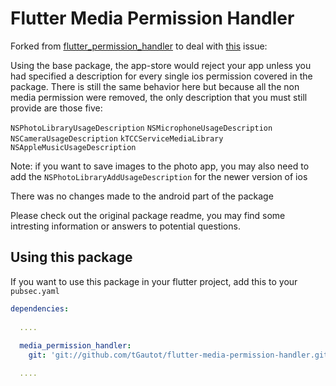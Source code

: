 # Flutter Media Permission Handler

Forked from [flutter_permission_handler](https://github.com/BaseflowIT/flutter-permission-handler) to deal with [this](https://github.com/BaseflowIT/flutter-permission-handler/issues/26) issue:

Using the base package, the app-store would reject your app unless you had specified a description for every single ios permission covered in the package. There is still the same behavior here but because all the non media permission were removed, the only description that you must still provide are those five:
 
 `NSPhotoLibraryUsageDescription`
 `NSMicrophoneUsageDescription`
 `NSCameraUsageDescription`
 `kTCCServiceMediaLibrary`
 `NSAppleMusicUsageDescription`
 
 Note: if you want to save images to the photo app, you may also need to add the `NSPhotoLibraryAddUsageDescription` for the newer version of ios
 
 There was no changes made to the android part of the package
 
 Please check out the original package readme, you may find some intresting information or answers to potential questions.

## Using this package

If you want to use this package in your flutter project, add this to your `pubsec.yaml`
```yaml
dependencies:
  
  ....
  
  media_permission_handler:
    git: 'git://github.com/tGautot/flutter-media-permission-handler.git'

  ....
```
